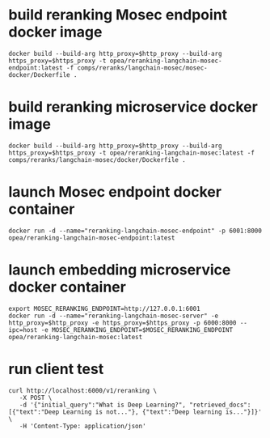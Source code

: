 # build reranking Mosec endpoint docker image

```
docker build --build-arg http_proxy=$http_proxy --build-arg https_proxy=$https_proxy -t opea/reranking-langchain-mosec-endpoint:latest -f comps/reranks/langchain-mosec/mosec-docker/Dockerfile .
```

# build reranking microservice docker image

```
docker build --build-arg http_proxy=$http_proxy --build-arg https_proxy=$https_proxy -t opea/reranking-langchain-mosec:latest -f comps/reranks/langchain-mosec/docker/Dockerfile .
```

# launch Mosec endpoint docker container

```
docker run -d --name="reranking-langchain-mosec-endpoint" -p 6001:8000  opea/reranking-langchain-mosec-endpoint:latest
```

# launch embedding microservice docker container

```
export MOSEC_RERANKING_ENDPOINT=http://127.0.0.1:6001
docker run -d --name="reranking-langchain-mosec-server" -e http_proxy=$http_proxy -e https_proxy=$https_proxy -p 6000:8000 --ipc=host -e MOSEC_RERANKING_ENDPOINT=$MOSEC_RERANKING_ENDPOINT opea/reranking-langchain-mosec:latest
```

# run client test

```
curl http://localhost:6000/v1/reranking \
   -X POST \
   -d '{"initial_query":"What is Deep Learning?", "retrieved_docs": [{"text":"Deep Learning is not..."}, {"text":"Deep learning is..."}]}' \
   -H 'Content-Type: application/json'
```
